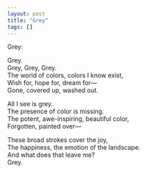 ```yaml
---
layout: post
title: "Grey"
tags: []
---
```


Grey:

Grey.  
Grey, Grey, Grey.  
The world of colors, colors I know exist,  
Wish for, hope for, dream for—  
Gone, covered up, washed out.

All I see is grey.  
The presence of color is missing.  
The potent, awe-inspiring, beautiful color,  
Forgotten, painted over—

These broad strokes cover the joy,  
The happiness, the emotion of the landscape.  
And what does that leave me?  
Grey.